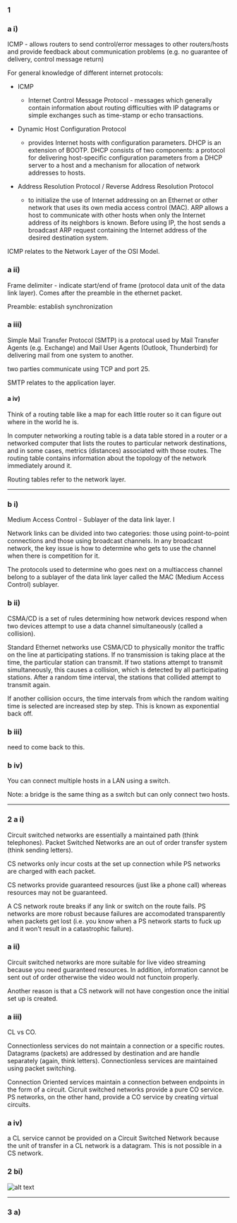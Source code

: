 ### 1

### a i) 

ICMP - allows routers to send control/error messages to other routers/hosts and provide feedback about communication problems (e.g. no guarantee of delivery, control message return) 

For general knowledge of different internet protocols:

- ICMP
  - Internet Control Message Protocol - messages which generally contain information about routing difficulties with IP datagrams or simple exchanges such as time-stamp or echo transactions.

- Dynamic Host Configuration Protocol 
  - provides Internet hosts with configuration parameters. DHCP is an extension of BOOTP. DHCP consists of two components: a protocol for delivering host-specific configuration parameters from a DHCP server to a host and a mechanism for allocation of network addresses to hosts. 

- Address Resolution Protocol / Reverse Address Resolution Protocol 
  - to initialize the use of Internet addressing on an Ethernet or other network that uses its own media access control (MAC). ARP allows a host to communicate with other hosts when only the Internet address of its neighbors is known. Before using IP, the host sends a broadcast ARP request containing the Internet address of the desired destination system. 


ICMP relates to the Network Layer of the OSI Model.

### a ii)

Frame delimiter - indicate start/end of frame (protocol data unit of the data link layer). Comes after the preamble in the ethernet packet. 

Preamble: establish synchronization


### a iii)

Simple Mail Transfer Protocol (SMTP) is a protocal used by Mail Transfer Agents (e.g. Exchange) and Mail User Agents (Outlook, Thunderbird) for delivering mail from one system to another.

two parties communicate using TCP and port 25.

SMTP relates to the application layer.



#### a iv)

Think of a routing table like a map for each little router so it can figure out where in the world he is. 

In computer networking a routing table is a data table stored in a router or a networked computer that lists the routes to particular network destinations, and in some cases, metrics (distances) associated with those routes. The routing table contains information about the topology of the network immediately around it.

Routing tables refer to the network layer.

---

### b i) 

Medium Access Control - Sublayer of the data link layer. I

Network links can be divided into two categories: those using point-to-point connections and those using broadcast channels. In any broadcast network, the key issue is how to determine who gets to use the channel when there is competition for it.

The protocols used to determine who goes next on a multiaccess channel belong to a sublayer of the data link layer called the MAC (Medium Access Control) sublayer. 

### b ii)

CSMA/CD is a set of rules determining how network devices respond when two devices attempt to use a data channel simultaneously (called a collision). 

Standard Ethernet networks use CSMA/CD to physically monitor the traffic on the line at participating stations. If no transmission is taking place at the time, the particular station can transmit. If two stations attempt to transmit simultaneously, this causes a collision, which is detected by all participating stations. After a random time interval, the stations that collided attempt to transmit again. 

If another collision occurs, the time intervals from which the random waiting time is selected are increased step by step. This is known as exponential back off.

### b iii)

need to come back to this.


### b iv)

You can connect multiple hosts in a LAN using a switch.

Note: a bridge is the same thing as a switch but can only connect two hosts. 

---

### 2 a i)

Circuit switched networks are essentially a maintained path (think telephones). Packet Switched Networks are an out of order transfer system (think sending letters).

CS networks only incur costs at the set up connection while PS networks are charged with each packet.

CS networks provide guaranteed resources (just like a phone call) whereas resources may not be guaranteed. 

A CS network route breaks if any link or switch on the route fails. PS networks are more robust because failures are accomodated transparently when packets get lost (i.e. you know when a PS network starts to fuck up and it won't result in a catastrophic failure). 

### a ii)

Circuit switched networks are more suitable for live video streaming because you need guaranteed resources. In addition, information cannot be sent out of order otherwise the video would not functoin properly.

Another reason is that a CS network will not have congestion once the initial set up is created.


###  a iii)

CL vs CO. 

Connectionless services do not maintain a connection or a specific routes. Datagrams (packets) are addressed by destination and are handle separately (again, think letters). Connectionless services are maintained using packet switching. 

Connection Oriented services maintain a connection between endpoints in the form of a circuit. Cicruit switched networks provide a pure CO service. PS networks, on the other hand, provide a CO service by creating virtual circuits.

### a iv)

a CL service cannot be provided on a Circuit Switched Network because the unit of transfer in a CL network is a datagram. This is not possible in a CS network. 

### 2 bi)

![alt text](images/2014-2bi)

---

### 3 a)






